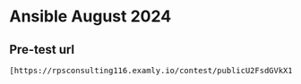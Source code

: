 # Ansible August 2024

## Pre-test url
<pre>
[https://rpsconsulting116.examly.io/contest/publicU2FsdGVkX1+WjJEXq04xM/lciWVLN6joWtDhjlWS7ibqxdWFwKfQ/FRoXY9nzQxN3FWnDpIcjaJVatcRkL5g3A==  
</pre>
